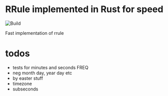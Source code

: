 # RRule implemented in Rust for speed
![Build](https://github.com/fmeringdal/rust_rrule/workflows/Build/badge.svg)

Fast implementation of rrule


# todos
- tests for minutes and seconds FREQ
- neg month day, year day etc
- by easter stuff
- timezone
- subseconds
